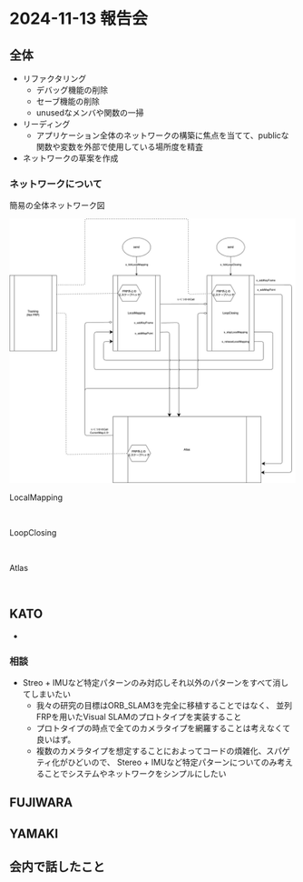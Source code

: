 # 2024-11-13 報告会

## 全体

- リファクタリング
  - デバッグ機能の削除
  - セーブ機能の削除
  - unusedなメンバや関数の一掃
- リーディング
  - アプリケーション全体のネットワークの構築に焦点を当てて、publicな関数や変数を外部で使用している場所度を精査
- ネットワークの草案を作成

### ネットワークについて

簡易の全体ネットワーク図

![](../images/orb-slam-network.png)

LocalMapping

![]()

LoopClosing

![]()

Atlas

![]()

## KATO

-

### 相談

- Streo + IMUなど特定パターンのみ対応しそれ以外のパターンをすべて消してしまいたい
  - 我々の研究の目標はORB_SLAM3を完全に移植することではなく、 並列FRPを用いたVisual SLAMのプロトタイプを実装すること
  - プロトタイプの時点で全てのカメラタイプを網羅することは考えなくて良いはず。
  - 複数のカメラタイプを想定することにおよってコードの煩雑化、スパゲティ化がひどいので、
    Stereo + IMUなど特定パターンについてのみ考えることでシステムやネットワークをシンプルにしたい

## FUJIWARA

## YAMAKI

## 会内で話したこと

